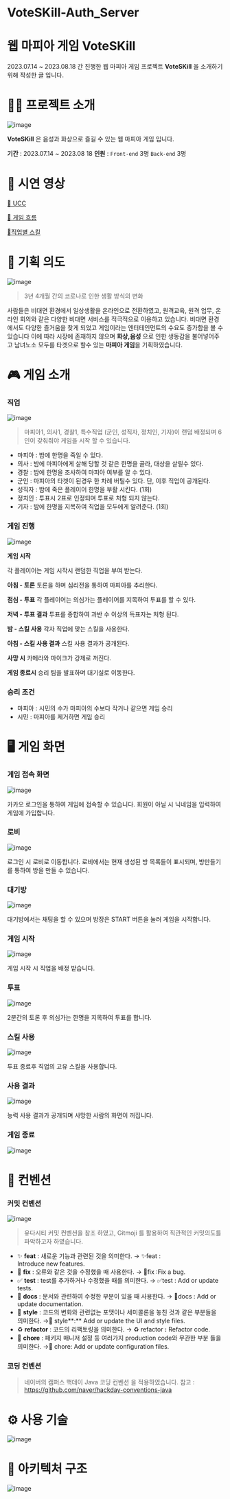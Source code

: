 # VoteSKill-Auth_Server

# 웹 마피아 게임 VoteSKill

2023.07.14 ~ 2023.08.18 간 진행한 웹 마피아 게임 프로젝트 **VoteSKill** 을 소개하기 위해 작성한 글 입니다.

# 💁‍♂️ 프로젝트 소개

![image](https://github.com/VoteSKill/VoteSKill-Auth_Server/assets/77713508/e9aad66b-1761-40b5-a8f4-fbd04ee464ca)

**VoteSKill** 은 음성과 화상으로 즐길 수 있는 웹 마피아 게임 입니다.

**기간** : 2023.07.14 ~ 2023.08 18
**인원** : `Front-end` 3명 `Back-end` 3명

# 🎥 시연 영상

[🔗 UCC](https://youtu.be/j4NiSKCaPRE)

[🔗 게임 흐름](https://youtu.be/LzV36h3NDpc)

[🔗직업별 스킬](https://youtu.be/Z24hOQjm3eY)

# 🎯 기획 의도

![image](https://github.com/VoteSKill/VoteSKill-Auth_Server/assets/77713508/7fe94a9a-2f1a-4280-a25c-bca7730e2e41)

> 3년 4개월 간의 코로나로 인한 생활 방식의 변화
> 

사람들은 비대면 환경에서 일상생활을 온라인으로 전환하였고,
원격교육, 원격 업무, 온라인 회의와 같은 다양한 비대면 서비스를 적극적으로 이용하고 있습니다.
비대면 환경에서도 다양한 즐거움을 찾게 되었고 게임이라는 엔터테인먼트의 수요도 증가함을 볼 수 있습니다
이에 따라 시장에 존재하지 않으며 **화상,음성** 으로 인한 생동감을 불어넣어주고 남녀노소 모두를 타겟으로 할수 있는 **마피아 게임**을 기획하였습니다.

# 🎮 게임 소개

### 직업

![image](https://github.com/VoteSKill/VoteSKill-Auth_Server/assets/77713508/9705f134-d43b-4acd-b57d-e49bb2ac2bd6)

> 마피아1, 의사1, 경찰1, 특수직업 (군인, 성직자, 정치인, 기자)이 랜덤 배정되며  6인이 갖춰줘야 게임을 시작 할 수 있습니다.
> 
- 마피아 : 밤에 한명을 죽일 수 있다.
- 의사 : 밤에 마피아에게 살해 당할 것 같은 한명을 골라, 대상을 살릴수 있다.
- 경찰 : 밤에 한명을 조사하여 마피아 여부를 알 수 있다.
- 군인 : 마피아의 타겟이 된경우 한 차례 버틸수 있다. 단, 이후 직업이 공개된다.
- 성직자 : 밤에 죽은 플레이어 한명을 부활 시킨다. (1회)
- 정치인 : 투표시 2표로 인정되며 투표로 처형 되지 않는다.
- 기자 : 밤에 한명을 지목하여 직업을 모두에게 알려준다. (1회)

### 게임 진행

![image](https://github.com/VoteSKill/VoteSKill-Auth_Server/assets/77713508/f9b0da81-c84e-402d-b8da-1fbde381f6ab)

**게임 시작**

각 플레이어는 게임 시작시 랜덤한 직업을 부여 받는다.

**아침 - 토론**
토론을 하며 심리전을 통하여 마피아를 추리한다.

**점심 - 투표**
각 플레이어는 의심가는 플레이어를 지목하여 투표를 할 수 있다.

**저녁 - 투표 결과**
투표를 종합하여 과반 수 이상의 득표자는 처형 된다.

**밤 - 스킬 사용**
각자 직업에 맞는 스킬을 사용한다.

**아침 - 스킬 사용 결과**
스킬 사용 결과가 공개된다.

**사망 시**
카메라와 마이크가 강제로 꺼진다.

**게임 종료시**
승리 팀을 발표하며 대기실로 이동한다.

### 승리 조건

- 마피아 : 시민의 수가 마피아의 수보다 작거나 같으면 게임 승리
- 시민 : 마피아를 제거하면 게임 승리

# 🖥 게임 화면

### 게임 접속 화면

![image](https://github.com/VoteSKill/VoteSKill-Auth_Server/assets/77713508/e25c1cf4-72d3-497e-ad35-07a5cc995537)

카카오 로그인을 통하여 게임에 접속할 수 있습니다.
회원이 아닐 시 닉네임을 입력하여 게임에 가입합니다.

### 로비

![image](https://github.com/VoteSKill/VoteSKill-Auth_Server/assets/77713508/a1118b66-1890-48f6-8d45-27eee6a08be4)

로그인 시 로비로 이동합니다.
로비에서는 현재 생성된 방 목록들이 표시되며, 방만들기를 통하여 방을 만들 수 있습니다.

### 대기방

![image](https://github.com/VoteSKill/VoteSKill-Auth_Server/assets/77713508/03196a5a-9d76-4a93-a2c1-7a6b3cea6f6e)

대기방에서는 채팅을 할 수 있으며 방장은 START 버튼을 눌러 게임을 시작합니다.

### 게임 시작

![image](https://github.com/VoteSKill/VoteSKill-Auth_Server/assets/77713508/c2fd8989-1f8c-4346-b637-ea0dc60a9af0)

게임 시작 시 직업을 배정 받습니다.

### 투표

![image](https://github.com/VoteSKill/VoteSKill-Auth_Server/assets/77713508/9d5c10eb-96fe-4ac1-8ebb-b6cc039caf38)

2분간의 토론 후 의심가는 한명을 지목하여 투표를 합니다.

### 스킬 사용

![image](https://github.com/VoteSKill/VoteSKill-Auth_Server/assets/77713508/695ec480-1d2e-444f-8a69-6b442adb47f4)

투표 종료후 직업의 고유 스킬을 사용합니다.

### 사용 결과

![image](https://github.com/VoteSKill/VoteSKill-Auth_Server/assets/77713508/15c134ac-8acb-4e91-be5b-fe27e29d3361)

능력 사용 결과가 공개되며 사망한 사람의 화면이 꺼집니다.

### 게임 종료

![image](https://github.com/VoteSKill/VoteSKill-Auth_Server/assets/77713508/8e0215f4-45ba-4654-b704-6e49bab529a1)

# 📝 컨벤션

### 커밋 컨벤션

![image](https://github.com/VoteSKill/VoteSKill-Auth_Server/assets/77713508/3790521d-2713-4776-bfb7-ececcd08c374)

> 유다시티 커밋 컨벤션을 참조 하였고,
Gitmoji 를 활용하여 직관적인 커밋의도를 파악하고자 하였습니다.
> 
- ✨ **feat** : 새로운 기능과 관련된 것을 의미한다.
→ ✨feat : Introduce new features.
- 🐛 **fix** : 오류와 같은 것을 수정했을 때 사용한다.
→ 🐛fix :Fix a bug.
- ✅ **test** : test를 추가하거나 수정했을 때를 의미한다.
→ ✅test : Add or update tests.
- 📝 **docs** : 문서와 관련하여 수정한 부분이 있을 때 사용한다.
→ 📝docs : Add or update documentation.
- 💄 **style** : 코드의 변화와 관련없는 포맷이나 세미콜론을 놓친 것과 같은 부분들을 의미한다.
→💄 style**:** Add or update the UI and style files.
- ♻️ **refactor** : 코드의 리팩토링을 의미한다.
→ ♻️ refactor **:** Refactor code.
- 🔧 **chore** : 패키지 매니저 설정 등 여러가지 production code와 무관한 부분 들을 의미한다.
→🔧 chore: Add or update configuration files.

### 코딩 컨벤션

> 네이버의 캠퍼스 핵데이 Java 코딩 컨벤션 을 적용하였습니다.
참고 : https://github.com/naver/hackday-conventions-java
> 

# ⚙️ 사용 기술

![image](https://github.com/VoteSKill/VoteSKill-Auth_Server/assets/77713508/c62d45e4-e828-4745-94a6-52101bbb4ae8)

# 📒 아키텍처 구조

![image](https://github.com/VoteSKill/VoteSKill-Auth_Server/assets/77713508/334d7282-c50f-432a-ab56-c605530b7e9a)
